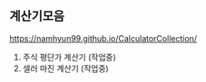 ## 계산기모음

https://namhyun99.github.io/CalculatorCollection/

1. 주식 평단가 계산기 (작업중)
2. 셀러 마진 계산기 (작업중)

